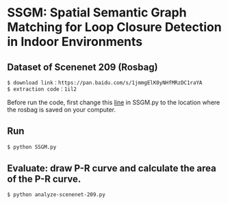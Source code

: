 # SSGM: Spatial Semantic Graph Matching for Loop Closure Detection in Indoor Environments

## Dataset of Scenenet 209 (Rosbag)
```sh
$ download link：https://pan.baidu.com/s/1jmmgElK0yNHfMRzDC1raYA 
$ extraction code：1il2
```
Before run the code, first change this [line](https://github.com/BIT-TYJ/SSGM/blob/c8d3cbfcfb7bab46fe2845e422aad32924c59d94/SSGM.py#L806) in SSGM.py to the location where the rosbag is saved on your computer.


## Run
```sh
$ python SSGM.py
```

## Evaluate: draw P-R curve and calculate the area of the P-R curve.
```sh
$ python analyze-scenenet-209.py
```
